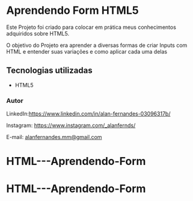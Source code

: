 # Aprendendo Form HTML5

Este Projeto foi criado para colocar em prática meus conhecimentos adquiridos sobre HTML5.

O objetivo do Projeto era aprender a diversas formas de criar Inputs com HTML e entender suas variações e como aplicar cada uma delas 


## Tecnologias utilizadas

* HTML5


### Autor

LinkedIn:https://www.linkedin.com/in/alan-fernandes-03096317b/

Instagram: https://www.instagram.com/_alanfernds/

E-mail: alanfernandes.mm@gmail.com
# HTML---Aprendendo-Form
# HTML---Aprendendo-Form
